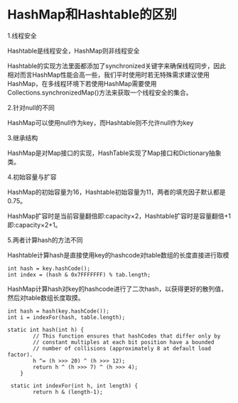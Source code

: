 # HashMap和Hashtable的区别

1.线程安全

Hashtable是线程安全，HashMap则非线程安全

Hashtable的实现方法里面都添加了synchronized关键字来确保线程同步，因此相对而言HashMap性能会高一些，我们平时使用时若无特殊需求建议使用HashMap，在多线程环境下若使用HashMap需要使用Collections.synchronizedMap()方法来获取一个线程安全的集合。

2.针对null的不同

HashMap可以使用null作为key，而Hashtable则不允许null作为key

3.继承结构

HashMap是对Map接口的实现，HashTable实现了Map接口和Dictionary抽象类。

4.初始容量与扩容

HashMap的初始容量为16，Hashtable初始容量为11，两者的填充因子默认都是0.75。

HashMap扩容时是当前容量翻倍即:capacity×2，Hashtable扩容时是容量翻倍+1即:capacity×2+1。

5.两者计算hash的方法不同

Hashtable计算hash是直接使用key的hashcode对table数组的长度直接进行取模

```
int hash = key.hashCode();
int index = (hash & 0x7FFFFFFF) % tab.length;
```

HashMap计算hash对key的hashcode进行了二次hash，以获得更好的散列值，然后对table数组长度取摸。

```
int hash = hash(key.hashCode());
int i = indexFor(hash, table.length);

static int hash(int h) {
        // This function ensures that hashCodes that differ only by
        // constant multiples at each bit position have a bounded
        // number of collisions (approximately 8 at default load factor).
        h ^= (h >>> 20) ^ (h >>> 12);
        return h ^ (h >>> 7) ^ (h >>> 4);
    }
 
 static int indexFor(int h, int length) {
        return h & (length-1);
```

